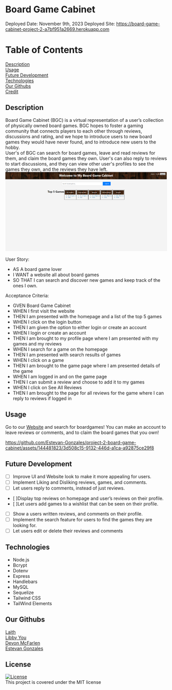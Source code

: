 # Board Game Cabinet

Deployed Date: November 9th, 2023
Deployed Site: https://board-game-cabinet-project-2-a7bf951a2669.herokuapp.com

# Table of Contents

[Description](#description) <br>
[Usage](#usage) <br>
[Future Development](#future-development)<br>
[Technologies](#technologies)<br>
[Our Githubs](#githubs) <br>
[Credit](#credit) <br>
  
## Description <a name="description"></a>
  
Board Game Cabinet (BGC) is a virtual representation of a user’s collection of physically owned board games. BGC hopes to foster a gaming community that connects players to each other through reviews, discussions and rating, and we hope to introduce users to new board games they would have never found, and to introduce new users to the hobby.<br>
User's of BGC can search for board games, leave and read reviews for them, and claim the board games they own. User's can also reply to reviews to start discussions, and they can view other user's profiles to see the games they own, and the reviews they have left.
![Website Screenshot](./public/images/Screenshot%202023-11-09%20131138.png)

User Story:
- AS A board game lover
- I WANT a website all about board games
- SO THAT I can search and discover new games and keep track of the ones I own.

Acceptance Criteria:
- GVEN Board Game Cabinet
- WHEN I first visit the website
- THEN I am presented with the homepage and a list of the top 5 games
- WHEN I click on the login button
- THEN I am given the option to either login or create an account
- WHEN I login or create an account
- THEN I am brought to my profile page where I am presented with my games and my reviews
- WHEN I search for a game on the homepage
- THEN I am presented with search results of games
- WHEN I click on a game
- THEN I am brought to the game page where I am presented details of the game
- WHEN I am logged in and on the game page
- THEN I can submit a review and choose to add it to my games
- WHEN I click on See All Reviews
- THEN I am brought to the page for all reviews for the game where I can reply to reviews if logged in

## Usage <a name="usage"></a>

Go to our [Website](https://board-game-cabinet-project-2-a7bf951a2669.herokuapp.com) and search for boardgames! You can make an account to leave reviews or comments, and to claim the board games that you own!

https://github.com/Estevan-Gonzales/project-2-board-game-cabinet/assets/144481823/3d508c15-9132-446d-a1ca-a92875ce29f8

## Future Development <a name="future-development"></a>

- [ ] Improve UI and Website look to make it more appealing    for users.
- [ ] Implement Liking and Disliking reviews, games, and comments.
- [ ] Let users reply to comments, instead of just reviews.
- [ ]Display top reviews on homepage and user’s reviews on their profile.
- [ ]Let users add games to a wishlist that can be seen on their profile.
- [ ] Show a users written reviews, and comments on their profile.
- [ ] Implement the search feature for users to find the games they are looking for.
- [ ] Let users edit or delete their reviews and comments

## Technologies <a name="technologies"></a>

<ul>
    <li>Node.js</li>
    <li>Bcrypt</li>
    <li>Dotenv</li>
    <li>Express</li>
    <li>Handlebars</li>
    <li>MySQL</li>
    <li>Sequelize</li>
    <li>Tailwind CSS</li>
    <li>TailWind Elements</li>
</ul>

## Our Githubs <a name="githubs"></a>

[Laith](https://github.com/vincula1) <br>
[Libby You](https://github.com/libbyou)<br>
[Devon McFarlen](https://github.com/DevonMcFarlen) <br>
[Estevan Gonzales](https://github.com/Estevan-Gonzales)<br>

## License
[![License](https://img.shields.io/badge/License-MIT-yellow.svg)](https://opensource.org/licenses/MIT) <br> This project is covered under the MIT license
